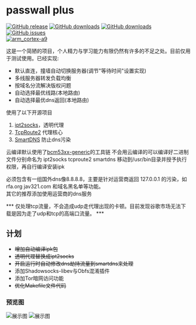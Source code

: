 # passwall plus  

[![GitHub release](https://img.shields.io/github/release/yiguihai/luci-app-passwall-plus.svg)](https://github.com/yiguihai/luci-app-passwall-plus/releases/latest)
[![GitHub downloads](https://img.shields.io/github/downloads/yiguihai/luci-app-passwall-plus/latest/total.svg)](https://github.com/yiguihai/luci-app-passwall-plus/releases/latest)
[![GitHub downloads](https://img.shields.io/github/downloads/yiguihai/luci-app-passwall-plus/total.svg)](https://github.com/yiguihai/luci-app-passwall-plus/releases)
[![GitHub issues](https://img.shields.io/github/issues/yiguihai/luci-app-passwall-plus.svg)](https://github.com/yiguihai/luci-app-passwall-plus/issues)  
[![arm_cortex-a9](https://github.com/yiguihai/luci-app-passwall-plus/workflows/arm_cortex-a9/badge.svg)](https://github.com/yiguihai/luci-app-passwall-plus/actions)  

这是一个简陋的项目，个人精力与学习能力有限仍然有许多的不足之处。目前仅用于测试使用。已经实现:

- 默认直连，撞墙自动切换服务器(调节"等待时间"设置实现)
- 多线服务器转发负载均衡
- 按域名分流解决版权问题
- 自动选择最优线路(本地路由)
- 自动选择最优dns返回(本地路由)
    
使用了以下开源项目
    
1. [ipt2socks](https://github.com/zfl9/ipt2socks)，透明代理   
2. [TcpRoute2](https://github.com/GameXG/TcpRoute2) 代理核心   
3. [SmartDNS](https://github.com/pymumu/smartdns) 防止dns污染  

云编译默认使用了[bcm53xx-generic](https://downloads.openwrt.org/snapshots/targets/bcm53xx/generic/)的工具链
不会用云编译的可以编译好二进制文件分别命名为 ipt2socks tcproute2 smartdns 移动到/usr/bin目录并授予执行权限，再自行编译安装ipk

必须包含有一组国外dns像8.8.8.8，主要是针对运营商返回 127.0.0.1 的污染，如 rfa.org jav321.com 和域名黑名单等功能。  
其它的推荐添加使用运营商的dns服务

*** 仅处理tcp流量，不会造成udp走代理出现的卡顿。目前发现谷歌市场无法下载是因为走了udp和tcp的高端口流量。 ***

## 计划
* ~~增加自动编译ipk包~~  
* ~~透明代理替换成ipt2socks~~  
* ~~开启运行时自动修改dns劫持流量到smartdns来处理~~
* 添加Shadowsocks-libev与Obfs混淆插件
* 添加Tor暗网访问功能
* ~~优化Makefile文件代码~~
### 预览图
<img src="https://github.com/yiguihai/luci-app-passwall/raw/master/view/1.jpg" alt="展示图" title="查看图片" />
<img src="https://github.com/yiguihai/luci-app-passwall/raw/master/view/2.png" alt="展示图" title="查看图片" />
